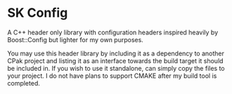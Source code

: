 # SK Config

A C++ header only library with configuration headers inspired heavily by Boost::Config but lighter for my own purposes.

You may use this header library by including it as a dependency to another CPak project and listing it as an interface towards the build target it should be included in. If you wish to use it standalone, can simply copy the files to your project. I do not have plans to support CMAKE after my build tool is completed.
